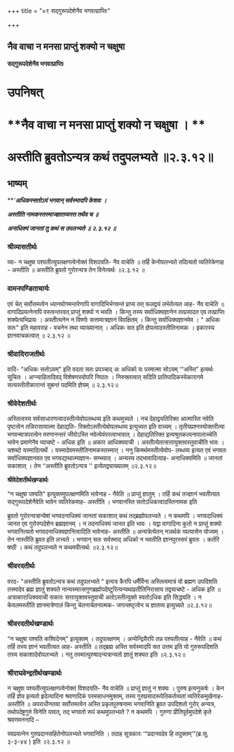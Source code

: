 +++
title = "०९ सद्गुरूपदेशेनैव भगवत्प्राप्तिः"

+++


## नैव वाचा न मनसा प्राप्तुं शक्यो न चक्षुषा

**सद्गुरूपदेशेनैव भगवत्प्राप्तिः**

# **उपनिषत्**

# **नैव वाचा न मनसा प्राप्तुं शक्यो न चक्षुषा । **

# **अस्तीति ब्रुवतोऽन्यत्र कथं तदुपलभ्यते ॥२.३.१२॥**

## **भाष्यम्**

***‘**अधिकस्सतोऽयं भगवान् सर्वस्मादपि केशवः ।***

***अस्तीति नामकस्तस्माज्ज्ञातव्यस्त तथैव च ॥***

***अनाधिक्यं जानतां तु कथं स उपलभ्यते ॥ २.३.१२ ॥***

### **श्रीव्यासतीर्थः**

व्या- न चक्षुषा पश्यतीत्युपलक्षणत्वेनोक्तं विशदयति- नैव वाचेति ॥ तर्हि केनोपलभ्यते तदित्यतो व्यतिरेकेणाह - अस्तीति ॥ अस्तीति ब्रुवतो गुरोरन्यत्र तेन विनेत्यर्थः ॥२.३.१२ ॥

### **वामनपण्डिताचार्यः**

एवं चेत् सर्वोत्तमत्वेन ध्यानयोगमन्तरेणापि वागादिभिर्भगवन्तं प्राप्य तत् फलद्वयं लभेतेत्यत आह- नैव वाचेति ॥ वागादिप्रयत्नेनापि वस्त्वन्तरवत् प्राप्तुं शक्यो न भवति । किन्तु तस्य सर्वाधिक्यज्ञानेन तत्प्रसादत एव तत्प्राप्तिः शक्येत्यभिप्रायः । अस्तीत्यनेन न विष्णोः सत्तामात्रज्ञानं विवक्षितम् । किन्तु सर्वाधिक्यज्ञानमेव । " अधिकः सतः" इति महावराह - वचनेन तथा व्याख्यानात् । अधिकः सत इति ज्ञेयत्वादस्तीतिनामकः । इकारस्य ज्ञानवाचकत्वात् ॥ २.३.१२ ॥

### **श्रीवादिराजतीर्थः**

वादि- “अधिकः सतोऽयम्" इति वदता सतः प्रपञ्चाद् अः अधिको यः परमात्मा सोऽयम् ‘“अस्ति” इत्यर्थः सूचितः । अग्न्याहितादिवद् विशेषणस्योपरि निपातः । निरुक्तत्वात् सदिति प्रातिपादिकस्येकारागमे सत्यस्तीतीकारान्तं सुबन्तं पदमिति ज्ञेयम् ॥ २.३.१२॥

### **श्रीवेदेशतीर्थः**

अस्तित्वस्य सर्वसाधारणत्वादस्तीत्येवोपलब्धव्य इति कथमुच्यते । नच देहाद्व्यतिरिक्त आत्मास्ति नवेति पृष्टत्वेन तन्निरासायात्मा देहाद्यति- रिक्तोऽस्तीत्येबोपलब्धव्य इत्युच्यत इति वाच्यम् । तृतीयप्रश्नस्योक्तरीत्या भगवन्मात्रपरत्वेन मरणानन्तरं जीवोऽस्ति नवेत्येवंपरत्वाभावात् । देहाद्यतिरिक्त इत्यश्रुतकल्पनापाताच्चेति भावेन प्रमाणेनैव व्याचष्टे - अधिक इति ॥ अकार आधिक्यवाची । अस्तीत्येतत्सत्तायुक्तवस्तुवाचीति भावः । चशब्दो यस्मादित्यर्थे । यस्मादेवमस्तीतिनामकस्तस्मात् । ननु किमर्थमस्तीत्येवोप- लब्धव्य इत्यत एवं भगवतः सर्वाधिक्यज्ञानवत एव भगवद्याथात्म्यज्ञान- सम्भवात् । अन्यस्य तदभावादित्याह- अनाधिक्यमिति ॥ जानतां सकाशात् । तेन ‘‘अस्तीति ब्रुवतोऽन्यत्र '' इत्येतद्व्याख्यातम् ॥२.३.१२॥

**श्रीवेदेशतीर्थखण्डार्थः**

“न चक्षुषा पश्यति" इत्युक्तमुपलक्षणमिति भावेनाह - नैवेति ॥ प्राप्तुं ज्ञातुम् । तर्हि कथं तज्ज्ञानं भवतीत्यतः सद्गुरूपदेशेनैवेति भावेन व्यतिरेकमाह- अस्तीति । भगवानस्ति सतोऽधिकत्वादस्तिनामक इति



ब्रुवतो गुरोरन्यत्रान्येषां भगवदनाधिक्यं जानतां सकाशात् कथं तद्ब्रह्मोपलभ्यते । न कथमपि । भगवदाधिक्यं जानत एव गुरोरुपदेशेन ब्रह्मज्ञानम् । न तदनाधिक्यं जानत इति भावः । यद्वा वागादिना कुतो न प्राप्तुं शक्यो भगवानित्यतो भगवदनाधिक्यज्ञानित्वादिति भावेनाह- अस्तीति ॥ अन्यत्रेत्येतन् नञर्थकं व्यत्यासेन योज्यम् । तेन नास्तीति ब्रुवत इति लभ्यते । भगवान् सतः सर्वस्माद् अधिको न भवतीति ज्ञानपुरस्सरं ब्रुवतः । कर्तरि षष्ठी । कथं तदुपलभ्यते न कथमपीत्यर्थः ॥२.३.१२॥

### **श्रीवरदतीर्थः**

वरद- "अस्तीति ब्रुवतोऽन्यत्र कथं तदुपलभ्यते " इत्यत्र कैरपि धर्मैर्विना अस्तित्वमात्रं यो ब्रह्मण उपदिशति तस्मादेव ब्रह्म ज्ञातुं शक्यते नान्यस्मात्सगुणब्रह्मोपदेष्टुरित्यन्यथाप्रतीतिनिरासाय तद्व्याचष्टे - अधिक इति ॥ अत्राकाराधिक्यवाची सकारः सत्तायुक्तवस्तुवाची अतोऽस्तीत्युक्ते स्वतोऽधिक इति सिद्ध्यति । न केवलमस्तीति ज्ञानमात्रेणालं किन्तु चेतनाचेतनात्मक- जगत्सष्टृत्वेन च ज्ञातव्य इत्युच्यते ॥२.३.१२॥

### **श्रीवरदतीर्थखण्डार्थः**

“न चक्षुषा पश्यति कश्विदेनम्" इत्युक्तम् । तदुपलक्षणम् । अन्येन्द्रियैरपि तन्न पश्यतीत्याह - नैवेति ॥ कथं तर्हि तस्य ज्ञानं भवतीत्यत आह- अस्तीति ॥ तद्ब्रह्म अस्ति सर्वस्मादपि सत उत्तम इति यो गुरुरूपदिशति तस्य सकाशादेवोपलभ्यते । नतु तस्मात्पुरुषादन्यत्रान्यतो ज्ञातुं शक्यत इति ॥२.३.१२॥

### **श्रीराघवेन्द्रतीर्थखण्डार्थः**

न चक्षुषा पश्यतीत्युपलक्षणत्वेनोक्तं विशदयति- नैव वाचेति ॥ प्राप्तुं ज्ञातुं न शक्यः । पुरुष इत्यनुकर्षः । केन तर्हि ज्ञेय इत्यतो हृदेत्यादिना श्रवणादिकं परमसाधनमुक्तम्, तस्य गुरुप्रसादरूपेतिकर्तव्यतां व्यतिरेकमुखेनाह- अस्तीति ॥ अपराधीनतया सर्वोत्तमत्वेन अस्ति प्रकृतपुरुषनामा भगवानिति ब्रुवत उपदिशतो गुरोर् अन्यत्र, तथोपदेष्ट्रगुरुं विनेति यावत्, तद् भगवतो रूपं कथमुपलभ्यते ? न कथमपि । गुरुणा प्रीतिपूर्वमुपदेशे कृते श्रवणमननादि –

स्वप्रयत्नेन गुरुप्रदानसहितेनोपलभ्यते भगवानिति । तदाह सूत्रकारः ‘“प्रदानवदेव हि तदुक्तम्’”(ब्र.सू. ३-३-४४ ) इति ॥२.३.१२ ॥

